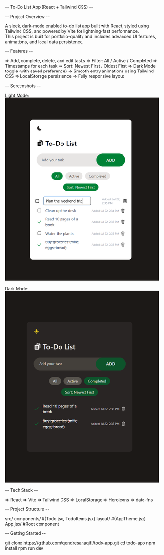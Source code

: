 -- To-Do List App (React + Tailwind CSS) --

-- Project Overview -- 

A sleek, dark-mode enabled to-do list app built with React, styled using Tailwind CSS, and powered by Vite for lightning-fast performance.  
This project is built for portfolio-quality and includes advanced UI features, animations, and local data persistence.


-- Features --

=>  Add, complete, delete, and edit tasks
=>  Filter: All / Active / Completed
=>  Timestamps for each task
=>  Sort: Newest First / Oldest First
=>  Dark Mode toggle (with saved preference)
=>  Smooth entry animations using Tailwind CSS
=>  LocalStorage persistence
=>  Fully responsive layout


-- Screenshots --

Light Mode:
![Light-mode](screenshots/light-mode.png)

Dark Mode:
![Dark-mode](screenshots/dark-mode.png)


-- Tech Stack --

=> React
=> Vite
=> Tailwind CSS
=> LocalStorage
=> Heroicons
=> date-fns


-- Project Structure --

src/
components/     #(Todo.jsx, TodoItems.jsx)
layout/         #(AppTheme.jsx)
App.jsx/        #Root component


-- Getting Started --

git clone https://github.com/qendresahaqifi/todo-app.git
cd todo-app
npm install
npm run dev
